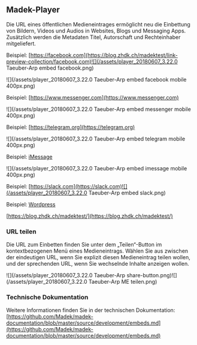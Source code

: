 ## Madek-Player

Die URL eines öffentlichen Medieneintrages ermöglicht neu die Einbettung von Bildern, Videos und Audios in Websites, Blogs und Messaging Apps. Zusätzlich werden die Metadaten Titel, Autorschaft und Rechteinhaber mitgeliefert.



Beispiel: [https://facebook.com](https://blog.zhdk.ch/madektest/link-preview-collection/facebook.com)![](/assets/player_20180607_3.22.0 Taeuber-Arp embed facebook.png)

![](/assets/player_20180607_3.22.0 Taeuber-Arp embed facebook mobile 400px.png)



Beispiel: [https://www.messenger.com](https://www.messenger.com)

![](/assets/player_20180607_3.22.0 Taeuber-Arp embed messenger mobile 400px.png)



Beispiel: [https://telegram.org](https://telegram.org)

![](/assets/player_20180607_3.22.0 Taeuber-Arp embed telegram mobile 400px.png)



Beispiel: [iMessage](https://www.apple.com/iphone/)

![](/assets/player_20180607_3.22.0 Taeuber-Arp embed imessage mobile 400px.png)



Beispiel: [https://slack.com](https://slack.com)![](/assets/player_20180607_3.22.0 Taeuber-Arp embed slack.png)

Beispiel: [Wordpress](https://wordpress.org/)

[https://blog.zhdk.ch/madektest/](https://blog.zhdk.ch/madektest/)

### 

### **URL teilen**

Die URL zum Einbetten finden Sie unter dem „Teilen“-Button im kontextbezogenen Menü eines Medieneintrags. Wählen Sie aus zwischen der eindeutigen URL, wenn Sie explizit diesen Medieneintrag teilen wollen, und der sprechenden URL, wenn Sie wechselnde Inhalte anzeigen wollen.

![](/assets/player_20180607_3.22.0 Taeuber-Arp share-button.png)![](/assets/player_20180607_3.22.0 Taeuber-Arp ME teilen.png)

### **Technische Dokumentation**

Weitere Informationen finden Sie in der technischen Dokumentation: [https://github.com/Madek/madek-documentation/blob/master/source/development/embeds.md](https://github.com/Madek/madek-documentation/blob/master/source/development/embeds.md)

